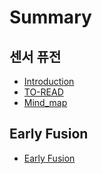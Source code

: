 # Summary

## 센서 퓨전 

* [Introduction](README.md)
* [TO-READ](to-read.md)
* [Mind_map](https://mind42.com/mindmap/9ff131a4-af98-426a-b9b3-e27e5c9b63b7)

## Early Fusion

* [Early Fusion](./01-Early-fusion/README.md)

